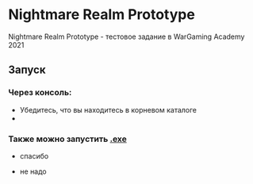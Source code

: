 # Nightmare Realm Prototype

Nightmare Realm Prototype - тестовое задание в WarGaming Academy 2021

## Запуск

### Через консоль:

- Убедитесь, что вы находитесь в корневом каталоге
- 

### Также можно запустить [.exe](#)
- спасибо
+ не надо

